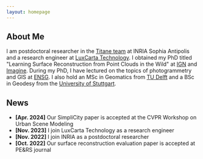 ```yaml
---
layout: homepage
---
```


## About Me

I am postdoctoral researcher in the <a href="https://team.inria.fr/titane/team/">Titane team</a> at INRIA Sophia Antipolis and a research engineer at <a href="https://www.luxcarta.com/">LuxCarta Technology</a>. I obtained my PhD titled "Learning Surface Reconstruction from Point Clouds in the Wild" at <a href="https://www.ign.fr/institut/identity-card">IGN</a> and <a href="https://imagine-lab.enpc.fr/">Imagine</a>. During my PhD, I have lectured on the topics of photogrammetry and GIS at <a href="https://ensg.eu/fr">ENSG</a>. I also hold an MSc in Geomatics from <a href="https://www.tudelft.nl/en/">TU Delft</a> and a BSc in Geodesy from the <a href="https://www.uni-stuttgart.de/en/">University of Stuttgart</a>.

## News

- **[Apr. 2024]** Our SimpliCity paper is accepted at the CVPR Workshop on Urban Scene Modeling
- **[Nov. 2023]** I join LuxCarta Technology as a research engineer
- **[Nov. 2022]** I join INRIA as a postdoctoral researcher
- **[Oct. 2022]** Our surface reconstruction evaluation paper is accepted at PE&RS journal
<!-- - **[Oct. 2022]** I succesfully defended my PhD at IGN
 --><!-- - **[Aug. 2022]** Our paper about surface reconstruction with visibility is accepted at ICPR 2023
 -->

## Research Interests

- **Geometry Processing:** surface and volume modeling
- **Computer Vision:** point cloud generation and analysis
- **Machine Learning:** neural surface and radiance fields
- **Digital Twin:** BIM, CityGML, 3D city models


{% include_relative _includes/publications.md %}
{% include_relative _includes/services.md %}
